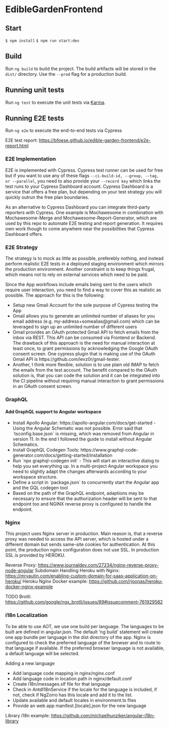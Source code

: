 # EdibleGardenFrontend

## Start

`$ npm install`
`$ npm run start:dev`

## Build

Run `ng build` to build the project. The build artifacts will be stored in the
`dist/` directory. Use the `--prod` flag for a production build.

## Running unit tests

Run `ng test` to execute the unit tests via
[Karma](https://karma-runner.github.io).

## Running E2E tests

Run `ng e2e` to execute the end-to-end tests via Cypress

E2E test report: https://bfoese.github.io/edible-garden-frontend/e2e-report.html

### E2E Implementation

E2E is implemented with Cypress. Cypress test runner can be used for free but if
you want to use any of these flags `--ci-build-id, --group, --tag, or
--parallel`, you need to also provide your `--record key` which links the test
runs to your Cypress Dashboard account. Cypress Dashboard is a service that
offers a free plan, but depending on your test strategy you will quickly outrun
the free plan boundaries.

As an alternative to Cypress Dashboard you can integrate third-party reporters
with Cypress. One example is Mochawesome in combination with Mochawesome-Merge
and Mochawesome-Report-Generator, which are used by this repo to automate E2E
testing and report generation. It requires own work though to come anywhere near
the possibilities that Cypress Dashboard offers.

### E2E Strategy
The strategy is to mock as little as possible, preferebly nothing, and instead
perform realistic E2E tests in a deployed staging environment which mirrors the
production environment. Another constraint is to keep things frugal, which means
not to rely on external services which need to be paid.

Since the App workflows include emails being sent to the users which
require user interaction, you need to find a way to cover this as realistic as
possible. The approach for this is the following:

<ul>
<li>Setup new Gmail Account for the sole purpose of Cypress testing the App</li>
<li>Gmail allows you to generate an unlimited number of aliases for you email address (e.g. my-address+somealias@gmail.com) which can be leveraged to sign up an unlimited number of different users</li>
<li>Gmail provides an OAuth protected Gmail API to fetch emails from the inbox via REST. This API can be consumed via Frontend or Backend. The drawback of this approach is the need for manual interaction at least once, to grant permissions by acknowledging the Google OAuth consent screen. One cypress plugin that is making use of the OAuth Gmail API is https://github.com/levz0r/gmail-tester.</li>
<li>Another, I think more flexible, solution is to use plain old IMAP to fetch the emails from the test account. The benefit compared to the OAuth solution is, that you can code the solution and it can be integrated into the CI pipeline without requiring manual interaction to grant permissions in an OAuth consent screen.</li>
</ul>

### GraphQL

#### Add GraphQL support to Angular workspace
<ul>
<li>Install Apollo Angular: https://apollo-angular.com/docs/get-started - Using the Angular Schematic was not possible. Error said that `tsconfig.base.json` is missing, which was removed from Angular in version 11. In the end I followed the guide to install without Angular Schematics.</li>
<li>Install GraphQL Codegen Tools: https://www.graphql-code-generator.com/docs/getting-started/installation</li>
<li>Run `npx graphql-codegen init` - This will start an interactive dialog to help you set everything up. In a multi-project Angular workspace you need to slightly adapt the changes afterwards according to your workspace structure.</li>
<li>Define a script in `package.json` to concurrently start the Angular app and the GQL codegen tool</li>
<li>Based on the path of the GraphQL endpoint, adaptions may be necessary to ensure that the authorization header will be sent to that endpoint too and NGINX reverse proxy is configured to handle the endpoint.</li>
</ul>

### Nginx

This project uses Nginx server in production. Main reason is, that a reverse
proxy was needed to access the API server, which is hosted under a different
domain but sends same-site cookies for authentication. At this point, the
production nginx configuration does not use SSL. In production SSL is provided
by HEROKU.

Reverse Proxy: https://www.journaldev.com/27234/nginx-reverse-proxy-node-angular
Subdomain Handling Heroku with Nginx: https://mrvautin.com/enabling-custom-domain-for-saas-application-on-heroku/
Heroku Nginx Docker example: https://github.com/rjoonas/heroku-docker-nginx-example

TODO Brotli: https://github.com/google/ngx_brotli/issues/89#issuecomment-761929582


### i18n Localization

To be able to use AOT, we use one build per language. The languages to be built
are defined in angular.json. The default 'ng build' statement will create one
app bundle per language in the dist directory of the app. Nginx is configured to
check the preferred language of the browser and to route to that language if
available. If the preferred browser language is not available, a default
language will be selected.

Adding a new language

<ul>
    <li>Add language code mapping in nginx/nginx.conf</li>
    <li>Add language code in location path in nginx/default.conf</li>
    <li>Create i18n/messages.xlf file for that language</li>
    <li>Check in AntdI18nService if the locale for the language is included, if not, check if NgZorro has this locale and add it to the list.</li>
    <li>Update available and default locales in environment.ts files</li>
    <li>Provide an web app manifest.[locale].json for the new language</li>
</ul>

Library i18n example:
https://github.com/michaelhunziker/angular-i18n-library


